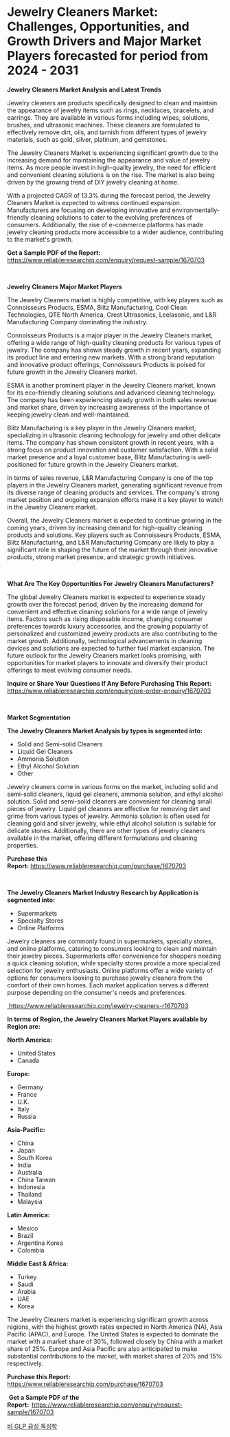 <p><h1>Jewelry Cleaners Market: Challenges, Opportunities, and Growth Drivers and Major Market Players forecasted for period from 2024 - 2031</h1></p><p><strong>Jewelry Cleaners Market Analysis and Latest Trends</strong></p>
<p><p>Jewelry cleaners are products specifically designed to clean and maintain the appearance of jewelry items such as rings, necklaces, bracelets, and earrings. They are available in various forms including wipes, solutions, brushes, and ultrasonic machines. These cleaners are formulated to effectively remove dirt, oils, and tarnish from different types of jewelry materials, such as gold, silver, platinum, and gemstones.</p><p>The Jewelry Cleaners Market is experiencing significant growth due to the increasing demand for maintaining the appearance and value of jewelry items. As more people invest in high-quality jewelry, the need for efficient and convenient cleaning solutions is on the rise. The market is also being driven by the growing trend of DIY jewelry cleaning at home.</p><p>With a projected CAGR of 13.3% during the forecast period, the Jewelry Cleaners Market is expected to witness continued expansion. Manufacturers are focusing on developing innovative and environmentally-friendly cleaning solutions to cater to the evolving preferences of consumers. Additionally, the rise of e-commerce platforms has made jewelry cleaning products more accessible to a wider audience, contributing to the market's growth.</p></p>
<p><strong>Get a Sample PDF of the Report:&nbsp;</strong> <a href="https://www.reliableresearchiq.com/enquiry/request-sample/1670703">https://www.reliableresearchiq.com/enquiry/request-sample/1670703</a></p>
<p>&nbsp;</p>
<p><strong>Jewelry Cleaners Major Market Players</strong></p>
<p><p>The Jewelry Cleaners market is highly competitive, with key players such as Connoisseurs Products, ESMA, Blitz Manufacturing, Cool Clean Technologies, QTE North America, Crest Ultrasonics, Leelasonic, and L&R Manufacturing Company dominating the industry.</p><p>Connoisseurs Products is a major player in the Jewelry Cleaners market, offering a wide range of high-quality cleaning products for various types of jewelry. The company has shown steady growth in recent years, expanding its product line and entering new markets. With a strong brand reputation and innovative product offerings, Connoisseurs Products is poised for future growth in the Jewelry Cleaners market.</p><p>ESMA is another prominent player in the Jewelry Cleaners market, known for its eco-friendly cleaning solutions and advanced cleaning technology. The company has been experiencing steady growth in both sales revenue and market share, driven by increasing awareness of the importance of keeping jewelry clean and well-maintained.</p><p>Blitz Manufacturing is a key player in the Jewelry Cleaners market, specializing in ultrasonic cleaning technology for jewelry and other delicate items. The company has shown consistent growth in recent years, with a strong focus on product innovation and customer satisfaction. With a solid market presence and a loyal customer base, Blitz Manufacturing is well-positioned for future growth in the Jewelry Cleaners market.</p><p>In terms of sales revenue, L&R Manufacturing Company is one of the top players in the Jewelry Cleaners market, generating significant revenue from its diverse range of cleaning products and services. The company's strong market position and ongoing expansion efforts make it a key player to watch in the Jewelry Cleaners market.</p><p>Overall, the Jewelry Cleaners market is expected to continue growing in the coming years, driven by increasing demand for high-quality cleaning products and solutions. Key players such as Connoisseurs Products, ESMA, Blitz Manufacturing, and L&R Manufacturing Company are likely to play a significant role in shaping the future of the market through their innovative products, strong market presence, and strategic growth initiatives.</p></p>
<p>&nbsp;</p>
<p><strong>What Are The Key Opportunities For Jewelry Cleaners Manufacturers?</strong></p>
<p><p>The global Jewelry Cleaners market is expected to experience steady growth over the forecast period, driven by the increasing demand for convenient and effective cleaning solutions for a wide range of jewelry items. Factors such as rising disposable income, changing consumer preferences towards luxury accessories, and the growing popularity of personalized and customized jewelry products are also contributing to the market growth. Additionally, technological advancements in cleaning devices and solutions are expected to further fuel market expansion. The future outlook for the Jewelry Cleaners market looks promising, with opportunities for market players to innovate and diversify their product offerings to meet evolving consumer needs.</p></p>
<p><strong>Inquire or Share Your Questions If Any Before Purchasing This Report:</strong> <a href="https://www.reliableresearchiq.com/enquiry/pre-order-enquiry/1670703">https://www.reliableresearchiq.com/enquiry/pre-order-enquiry/1670703</a></p>
<p>&nbsp;</p>
<p><strong>Market Segmentation</strong></p>
<p><strong>The Jewelry Cleaners Market Analysis by types is segmented into:</strong></p>
<p><ul><li>Solid and Semi-solid Cleaners</li><li>Liquid Gel Cleaners</li><li>Ammonia Solution</li><li>Ethyl Alcohol Solution</li><li>Other</li></ul></p>
<p><p>Jewelry cleaners come in various forms on the market, including solid and semi-solid cleaners, liquid gel cleaners, ammonia solution, and ethyl alcohol solution. Solid and semi-solid cleaners are convenient for cleaning small pieces of jewelry. Liquid gel cleaners are effective for removing dirt and grime from various types of jewelry. Ammonia solution is often used for cleaning gold and silver jewelry, while ethyl alcohol solution is suitable for delicate stones. Additionally, there are other types of jewelry cleaners available in the market, offering different formulations and cleaning properties.</p></p>
<p><strong>Purchase this Report:&nbsp;</strong><a href="https://www.reliableresearchiq.com/purchase/1670703">https://www.reliableresearchiq.com/purchase/1670703</a></p>
<p>&nbsp;</p>
<p><strong>The Jewelry Cleaners Market Industry Research by Application is segmented into:</strong></p>
<p><ul><li>Supermarkets</li><li>Specialty Stores</li><li>Online Platforms</li></ul></p>
<p><p>Jewelry cleaners are commonly found in supermarkets, specialty stores, and online platforms, catering to consumers looking to clean and maintain their jewelry pieces. Supermarkets offer convenience for shoppers needing a quick cleaning solution, while specialty stores provide a more specialized selection for jewelry enthusiasts. Online platforms offer a wide variety of options for consumers looking to purchase jewelry cleaners from the comfort of their own homes. Each market application serves a different purpose depending on the consumer's needs and preferences.</p></p>
<p><a href="https://www.reliableresearchiq.com/jewelry-cleaners-r1670703">&nbsp;https://www.reliableresearchiq.com/jewelry-cleaners-r1670703</a></p>
<p><strong>In terms of Region, the Jewelry Cleaners Market Players available by Region are:</strong></p>
<p>
    <p> <strong> North America: </strong>
        <ul>
            <li>United States</li>
            <li>Canada</li>
        </ul>
        </p> 
    <p> <strong> Europe: </strong>
        <ul>
            <li>Germany</li>
            <li>France</li>
            <li>U.K.</li>
            <li>Italy</li>
            <li>Russia</li>
        </ul>
        </p> 
    <p> <strong> Asia-Pacific: </strong>
        <ul>
            <li>China</li>
            <li>Japan</li>
            <li>South Korea</li>
            <li>India</li>
            <li>Australia</li>
            <li>China Taiwan</li>
            <li>Indonesia</li>
            <li>Thailand</li>
            <li>Malaysia</li>
        </ul>
        </p> 
    <p> <strong> Latin America: </strong>
        <ul>
            <li>Mexico</li>
            <li>Brazil</li>
            <li>Argentina Korea</li>
            <li>Colombia</li>
        </ul>
        </p> 
    <p> <strong> Middle East & Africa: </strong>
        <ul>
            <li>Turkey</li>
            <li>Saudi</li>
            <li>Arabia</li>
            <li>UAE</li>
            <li>Korea</li>
        </ul>
    </p>
    </p>
<p><p>The Jewelry Cleaners market is experiencing significant growth across regions, with the highest growth rates expected in North America (NA), Asia Pacific (APAC), and Europe. The United States is expected to dominate the market with a market share of 30%, followed closely by China with a market share of 25%. Europe and Asia Pacific are also anticipated to make substantial contributions to the market, with market shares of 20% and 15% respectively.</p></p>
<p><strong>Purchase this Report: </strong><a href="https://www.reliableresearchiq.com/purchase/1670703">https://www.reliableresearchiq.com/purchase/1670703</a></p>
<p>&nbsp;<strong>Get a Sample PDF of the Report:&nbsp;&nbsp;</strong><a href="https://www.reliableresearchiq.com/enquiry/request-sample/1670703">https://www.reliableresearchiq.com/enquiry/request-sample/1670703</a></p>
<p><strong></strong></p>
<p><p><a href="https://github.com/mpodehpw07370073/Market-Research-Report-List-3/blob/main/147288680580.md">비 GLP 급성 독성학</a></p></p>